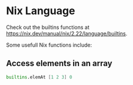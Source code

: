 # Nix Language

Check out the builtins functions at
https://nix.dev/manual/nix/2.22/language/builtins.

Some usefull Nix functions include:

## Access elements in an array

```nix
builtins.elemAt [1 2 3] 0
```

